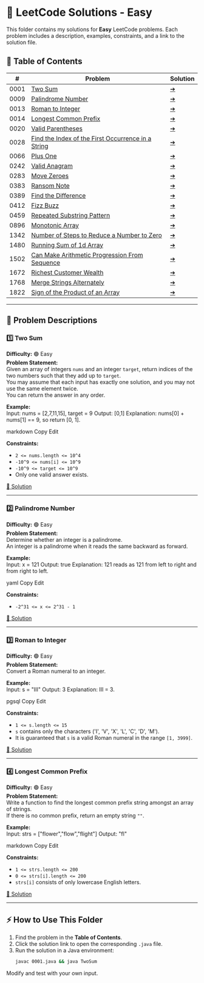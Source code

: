 # 🚀 LeetCode Solutions - Easy

This folder contains my solutions for **Easy** LeetCode problems. Each problem includes a description, examples, constraints, and a link to the solution file.

## 📂 Table of Contents

| # | Problem | Solution |
|---|---------|----------|
| 0001 | [Two Sum](#two-sum)  | [➔](Solutions/Two_Sum.java) |
| 0009 | [Palindrome Number](#palindrome-number)  | [➔](Solutions/Palindrome_Number.java) |
| 0013 | [Roman to Integer](#roman-to-integer)  | [➔](Solutions/Roman_to_Integer.java) |
| 0014 | [Longest Common Prefix](#longest-common-prefix)  | [➔](Solutions/Longest_Common_Prefix.java) |
| 0020 | [Valid Parentheses](#valid-parentheses)  | [➔](Solutions/Valid_Parentheses.java) |
| 0028 | [Find the Index of the First Occurrence in a String](#find-the-index-of-the-first-occurrence-in-a-string)  | [➔](Solutions/Find_the_Index_of_the_First_Occurrence_in_a_String.java) |
| 0066 | [Plus One](#plus-one)  | [➔](Solutions/Plus_One.java) |
| 0242 | [Valid Anagram](#valid-anagram)  | [➔](Solutions/Valid_Anagram.java) |
| 0283 | [Move Zeroes](#move-zeroes)  | [➔](Solutions/Move_Zeroes.java) |
| 0383 | [Ransom Note](#ransom-note)  | [➔](Solutions/Ransom_Note.java) |
| 0389 | [Find the Difference](#find-the-difference)  | [➔](Solutions/Find_the_Difference.java) |
| 0412 | [Fizz Buzz](#fizz-buzz)  | [➔](Solutions/Fizz_Buzz.java) |
| 0459 | [Repeated Substring Pattern](#repeated-substring-pattern)  | [➔](Solutions/Repeated_Substring_Pattern.java) |
| 0896 | [Monotonic Array](#monotonic-array)  | [➔](Solutions/Monotonic_Array.java) |
| 1342 | [Number of Steps to Reduce a Number to Zero](#number-of-steps-to-reduce-a-number-to-zero)  | [➔](Solutions/Number_of_Steps_to_Reduce_a_Number_to_Zero.java) |
| 1480 | [Running Sum of 1d Array](#running-sum-of-1d-array)  | [➔](Solutions/Running_Sum_of_1d_Array.java) |
| 1502 | [Can Make Arithmetic Progression From Sequence](#can-make-arithmetic-progression-from-sequence)  | [➔](Solutions/Can_Make_Arithmetic_Progression_From_Sequence.java) |
| 1672 | [Richest Customer Wealth](#richest-customer-wealth)  | [➔](Solutions/Richest_Customer_Wealth.java) |
| 1768 | [Merge Strings Alternately](#merge-strings-alternately)  | [➔](Solutions/Merge_Strings_Alternately.java) |
| 1822 | [Sign of the Product of an Array](#sign-of-the-product-of-an-array)  | [➔](Solutions/Sign_of_the_Product_of_an_Array.java) |


---

## 📝 Problem Descriptions

### 1️⃣ Two Sum  
**Difficulty:** 🟢 Easy  
**Problem Statement:**  
Given an array of integers `nums` and an integer `target`, return indices of the two numbers such that they add up to `target`.  
You may assume that each input has exactly one solution, and you may not use the same element twice.  
You can return the answer in any order.

**Example:**  
Input: nums = [2,7,11,15], target = 9
Output: [0,1]
Explanation: nums[0] + nums[1] == 9, so return [0, 1].

markdown
Copy
Edit

**Constraints:**  
- `2 <= nums.length <= 10^4`
- `-10^9 <= nums[i] <= 10^9`
- `-10^9 <= target <= 10^9`
- Only one valid answer exists.

[📂 Solution](0001.java)

---

### 2️⃣ Palindrome Number  
**Difficulty:** 🟢 Easy  
**Problem Statement:**  
Determine whether an integer is a palindrome.  
An integer is a palindrome when it reads the same backward as forward.

**Example:**  
Input: x = 121
Output: true
Explanation: 121 reads as 121 from left to right and from right to left.

yaml
Copy
Edit

**Constraints:**  
- `-2^31 <= x <= 2^31 - 1`

[📂 Solution](0009.java)

---

### 3️⃣ Roman to Integer  
**Difficulty:** 🟢 Easy  
**Problem Statement:**  
Convert a Roman numeral to an integer.

**Example:**  
Input: s = "III"
Output: 3
Explanation: III = 3.

pgsql
Copy
Edit

**Constraints:**  
- `1 <= s.length <= 15`
- `s` contains only the characters ('I', 'V', 'X', 'L', 'C', 'D', 'M').
- It is guaranteed that `s` is a valid Roman numeral in the range `[1, 3999]`.

[📂 Solution](0013.java)

---

### 4️⃣ Longest Common Prefix  
**Difficulty:** 🟢 Easy  
**Problem Statement:**  
Write a function to find the longest common prefix string amongst an array of strings.  
If there is no common prefix, return an empty string `""`.

**Example:**  
Input: strs = ["flower","flow","flight"]
Output: "fl"

markdown
Copy
Edit

**Constraints:**  
- `1 <= strs.length <= 200`
- `0 <= strs[i].length <= 200`
- `strs[i]` consists of only lowercase English letters.

[📂 Solution](0014.java)

---

## ⚡ How to Use This Folder

1. Find the problem in the **Table of Contents**.
2. Click the solution link to open the corresponding `.java` file.
3. Run the solution in a Java environment:
   ```sh
   javac 0001.java && java TwoSum
Modify and test with your own input.